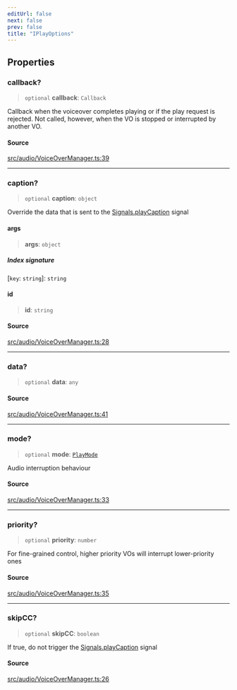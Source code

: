 ```yaml
---
editUrl: false
next: false
prev: false
title: "IPlayOptions"
---
```


## Properties

### callback?

> `optional` **callback**: `Callback`

Callback when the voiceover completes playing or if the play request is rejected.
Not called, however, when the VO is stopped or interrupted by another VO.

#### Source

[src/audio/VoiceOverManager.ts:39](https://github.com/relishinc/dill-pixel/blob/10f512f7f577ca5e74162827f11215b28df5ca97/src/audio/VoiceOverManager.ts#L39)

***

### caption?

> `optional` **caption**: `object`

Override the data that is sent to the [Signals.playCaption](../../../../../../api/classes/signals/#playcaption) signal

#### args

> **args**: `object`

##### Index signature

 \[`key`: `string`\]: `string`

#### id

> **id**: `string`

#### Source

[src/audio/VoiceOverManager.ts:28](https://github.com/relishinc/dill-pixel/blob/10f512f7f577ca5e74162827f11215b28df5ca97/src/audio/VoiceOverManager.ts#L28)

***

### data?

> `optional` **data**: `any`

#### Source

[src/audio/VoiceOverManager.ts:41](https://github.com/relishinc/dill-pixel/blob/10f512f7f577ca5e74162827f11215b28df5ca97/src/audio/VoiceOverManager.ts#L41)

***

### mode?

> `optional` **mode**: [`PlayMode`](/api/enumerations/playmode/)

Audio interruption behaviour

#### Source

[src/audio/VoiceOverManager.ts:33](https://github.com/relishinc/dill-pixel/blob/10f512f7f577ca5e74162827f11215b28df5ca97/src/audio/VoiceOverManager.ts#L33)

***

### priority?

> `optional` **priority**: `number`

For fine-grained control, higher priority VOs will interrupt lower-priority ones

#### Source

[src/audio/VoiceOverManager.ts:35](https://github.com/relishinc/dill-pixel/blob/10f512f7f577ca5e74162827f11215b28df5ca97/src/audio/VoiceOverManager.ts#L35)

***

### skipCC?

> `optional` **skipCC**: `boolean`

If true, do not trigger the [Signals.playCaption](../../../../../../api/classes/signals/#playcaption) signal

#### Source

[src/audio/VoiceOverManager.ts:26](https://github.com/relishinc/dill-pixel/blob/10f512f7f577ca5e74162827f11215b28df5ca97/src/audio/VoiceOverManager.ts#L26)
